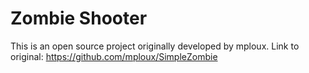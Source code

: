 # Zombie Shooter

This is an open source project originally developed by mploux. Link to original: https://github.com/mploux/SimpleZombie
